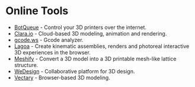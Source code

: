 # Online Tools



* [BotQueue](https://github.com/Hoektronics/BotQueue) - Control your 3D printers over the internet.
* [Clara.io](https://clara.io/) - Cloud-based 3D modeling, animation and rendering.
* [gcode.ws](http://gcode.ws/) - Gcode analyzer.
* [Lagoa](http://home.lagoa.com/) - Create kinematic assemblies, renders and photoreal interactive 3D experiences in the browser.
* [Meshify](http://meshify.dk/) - Convert a 3D model into a 3D printable mesh-like lattice structure.
* [WeDesign](http://wedesign.live/) - Collaborative platform for 3D design.
* [Vectary](http://vectary.com/) - Browser-based 3D modeling.

